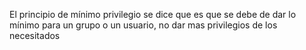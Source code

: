 

El principio de mínimo privilegio se dice que es que  se debe de dar lo mínimo para un grupo o un usuario, no dar mas privilegios de los necesitados 
